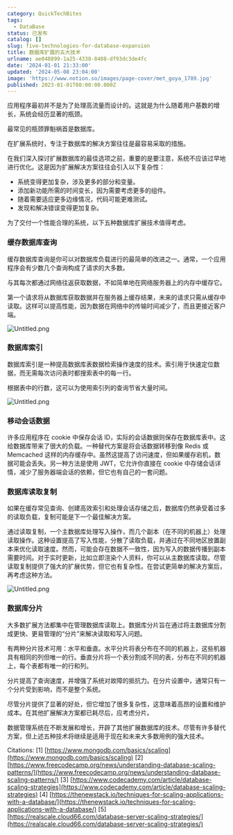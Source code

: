```yaml
---
category: QuickTechBites
tags:
  - DataBase
status: 已发布
catalog: []
slug: five-technologies-for-database-expansion
title: 数据库扩展的五大技术
urlname: ae048899-1a25-4338-8408-df93dc3de4fc
date: '2024-01-01 21:33:00'
updated: '2024-05-08 23:04:00'
image: 'https://www.notion.so/images/page-cover/met_goya_1789.jpg'
published: 2023-01-01T08:00:00.000Z
---
```


应用程序最初并不是为了处理高流量而设计的。这就是为什么随着用户基数的增长，系统会经历显著的瓶颈。


最常见的瓶颈罪魁祸首是数据库。


在扩展系统时，专注于数据库的解决方案往往是最容易采取的措施。


在我们深入探讨扩展数据库的最佳选项之前，重要的是要注意，系统不应该过早地进行优化。这是因为扩展解决方案往往会引入以下复杂性：

- 系统变得更加复杂，涉及更多的部分和变量。
- 添加新功能所需的时间变长，因为需要考虑更多的组件。
- 随着需要适应更多边缘情况，代码可能更难测试。
- 发现和解决错误变得更加复杂。

为了交付一个性能合理的系统，以下五种数据库扩展技术值得考虑。


### **缓存数据库查询**


缓存数据库查询是你可以对数据库负载进行的最简单的改进之一。通常，一个应用程序会有少数几个查询构成了请求的大多数。


与其每次都通过网络往返获取数据，不如简单地在网络服务器上的内存中缓存它。


第一个请求将从数据库获取数据并在服务器上缓存结果，未来的请求只需从缓存中读取。这样可以提高性能，因为数据在网络中的传输时间减少了，而且更接近客户端。


![Untitled.png](https://prod-files-secure.s3.us-west-2.amazonaws.com/5d24fe63-e567-4804-86f9-9fdc62e13082/90ccd300-8cb4-4392-a93f-76f7d0b7f352/Untitled.png?X-Amz-Algorithm=AWS4-HMAC-SHA256&X-Amz-Content-Sha256=UNSIGNED-PAYLOAD&X-Amz-Credential=ASIAZI2LB466XNC6XOOU%2F20250322%2Fus-west-2%2Fs3%2Faws4_request&X-Amz-Date=20250322T213225Z&X-Amz-Expires=3600&X-Amz-Security-Token=IQoJb3JpZ2luX2VjEGwaCXVzLXdlc3QtMiJIMEYCIQCrkaLDsNvk0sdp68HlLBjAvm8mJX4aa9F21Q810%2F2OjAIhALJjfqN8tA08T3ih8IkgcByW5QSP6Xv9SP23Zg7UshNXKogECMX%2F%2F%2F%2F%2F%2F%2F%2F%2F%2FwEQABoMNjM3NDIzMTgzODA1IgziEdK0i1xoK9itUS4q3AMgEzPLHyE831iJtsu0eJxhCxQW8WHdBQMgCd7YJVaV4NPwekwroF50yUrgbuNJKYpk6kxRWmmF5YkynBGflW4pE4ateBXbWJ8cl7sqfvUPoE1u9P3vLlrkrHnlx7iFTUlbWS03GBqfxBn%2B6EVSWKjtJr1YG3hDZzlPFadzX2080JbCuJACRpGj%2BrYEWJ%2FCCYen2JpUAm3Uz2RFN%2FXPGav086EfuL9n%2F9D%2BrIdojeWqca83atZPi9eV8%2FrNvU3LCIfDtwktc4QZgQW9q5MmXrG9rXoZcn%2Fglh6RwpzpnYW4iQSPCxkmHUwCuqKZNrms00lmgKA1dSvkZMyUH%2FRS71Eer72iJ0TJVSlndFtfed8b%2FykVgEQF5hjMMoJIq5O3vGkhWDLR2wQl3TO6D89WQMZ5zI61saJfoH%2BmqajWG%2FCKMW8J8hOZvT8vJ1%2FzhnUHyubYdZaYyvoc0BkSTInqm7rbM0B0JuCNFtN6bBpICZyJ5B0tUXSuynq4WTJGGaG%2FmIJHwlLTu2ZPe%2BTtJMXKqL4CbV3axagHwruX8RNSU%2BTokMjeocoWFFdbcYroWZt%2Fni%2FTyPv5BSBHDWzyacZIXVKeyJKSuymmMoaEuZ91I2d26Vx1yq%2B0BQOj3UTSQTDstfy%2BBjqkAXbL8vOa01kVLQG2Psou5Cbc4VQcW7zn%2FbZvehlbrSSzNZ4oosWFsEJeDoe0ZTMyUxpxUxIWwcHxv84Au4AwC1ets6BKu2mebnHo3rKmOpOUibOMuWVCl62uYEE%2BAaugMRoGrI2nBlrC1ImfXO2cMeYO3a7HBdKGTqxrXYC7n3aomBf8nPC9kZIhvcdKP3D40F5SG6d24zwjf7FEEKwS20KaLt53&X-Amz-Signature=1ecc0950bb8e470d5cb91923a756cfc6f0a1de3ca95c6ab4fde19432e0d77027&X-Amz-SignedHeaders=host&x-id=GetObject)


### **数据库索引**


数据库索引是一种提高数据库表数据检索操作速度的技术。索引用于快速定位数据，而无需每次访问表时都搜索表中的每一行。


根据表中的行数，这可以为使用索引列的查询节省大量时间。


![Untitled.png](https://prod-files-secure.s3.us-west-2.amazonaws.com/5d24fe63-e567-4804-86f9-9fdc62e13082/d4109739-24f9-4adf-abd6-8eec0d12f3c8/Untitled.png?X-Amz-Algorithm=AWS4-HMAC-SHA256&X-Amz-Content-Sha256=UNSIGNED-PAYLOAD&X-Amz-Credential=ASIAZI2LB466XNC6XOOU%2F20250322%2Fus-west-2%2Fs3%2Faws4_request&X-Amz-Date=20250322T213225Z&X-Amz-Expires=3600&X-Amz-Security-Token=IQoJb3JpZ2luX2VjEGwaCXVzLXdlc3QtMiJIMEYCIQCrkaLDsNvk0sdp68HlLBjAvm8mJX4aa9F21Q810%2F2OjAIhALJjfqN8tA08T3ih8IkgcByW5QSP6Xv9SP23Zg7UshNXKogECMX%2F%2F%2F%2F%2F%2F%2F%2F%2F%2FwEQABoMNjM3NDIzMTgzODA1IgziEdK0i1xoK9itUS4q3AMgEzPLHyE831iJtsu0eJxhCxQW8WHdBQMgCd7YJVaV4NPwekwroF50yUrgbuNJKYpk6kxRWmmF5YkynBGflW4pE4ateBXbWJ8cl7sqfvUPoE1u9P3vLlrkrHnlx7iFTUlbWS03GBqfxBn%2B6EVSWKjtJr1YG3hDZzlPFadzX2080JbCuJACRpGj%2BrYEWJ%2FCCYen2JpUAm3Uz2RFN%2FXPGav086EfuL9n%2F9D%2BrIdojeWqca83atZPi9eV8%2FrNvU3LCIfDtwktc4QZgQW9q5MmXrG9rXoZcn%2Fglh6RwpzpnYW4iQSPCxkmHUwCuqKZNrms00lmgKA1dSvkZMyUH%2FRS71Eer72iJ0TJVSlndFtfed8b%2FykVgEQF5hjMMoJIq5O3vGkhWDLR2wQl3TO6D89WQMZ5zI61saJfoH%2BmqajWG%2FCKMW8J8hOZvT8vJ1%2FzhnUHyubYdZaYyvoc0BkSTInqm7rbM0B0JuCNFtN6bBpICZyJ5B0tUXSuynq4WTJGGaG%2FmIJHwlLTu2ZPe%2BTtJMXKqL4CbV3axagHwruX8RNSU%2BTokMjeocoWFFdbcYroWZt%2Fni%2FTyPv5BSBHDWzyacZIXVKeyJKSuymmMoaEuZ91I2d26Vx1yq%2B0BQOj3UTSQTDstfy%2BBjqkAXbL8vOa01kVLQG2Psou5Cbc4VQcW7zn%2FbZvehlbrSSzNZ4oosWFsEJeDoe0ZTMyUxpxUxIWwcHxv84Au4AwC1ets6BKu2mebnHo3rKmOpOUibOMuWVCl62uYEE%2BAaugMRoGrI2nBlrC1ImfXO2cMeYO3a7HBdKGTqxrXYC7n3aomBf8nPC9kZIhvcdKP3D40F5SG6d24zwjf7FEEKwS20KaLt53&X-Amz-Signature=161c644dd4bd1d682747db08cc49f60b1b746329ba882861fd46feef41b58bf7&X-Amz-SignedHeaders=host&x-id=GetObject)


### **移动会话数据**


许多应用程序在 cookie 中保存会话 ID，实际的会话数据则保存在数据库表中。这给数据库带来了很大的负载。一种替代方案是将会话数据转移到像 Redis 或 Memcached 这样的内存缓存中。虽然这提高了访问速度，但如果缓存宕机，数据可能会丢失。另一种方法是使用 JWT，它允许你直接在 cookie 中存储会话详情，减少了服务器端会话的依赖，但它也有自己的一套问题。


### **数据库读取复制**


如果在缓存常见查询、创建高效索引和处理会话存储之后，数据库仍然承受着过多的读取负载，复制可能是下一个最佳解决方案。


通过读取复制，一个主数据库处理写入操作，而几个副本（在不同的机器上）处理读取操作。这种设置提高了写入性能，分散了读取负载，并通过在不同地区放置副本来优化读取速度。然而，可能会存在数据不一致性，因为写入的数据传播到副本需要时间。对于实时更新，比如立即渲染个人资料，你可以从主数据库读取。尽管读取复制提供了强大的扩展优势，但它也有复杂性。在尝试更简单的解决方案后，再考虑这种方法。


![Untitled.png](https://prod-files-secure.s3.us-west-2.amazonaws.com/5d24fe63-e567-4804-86f9-9fdc62e13082/24928cbe-8502-42c3-8c51-57b72171cc67/Untitled.png?X-Amz-Algorithm=AWS4-HMAC-SHA256&X-Amz-Content-Sha256=UNSIGNED-PAYLOAD&X-Amz-Credential=ASIAZI2LB466XNC6XOOU%2F20250322%2Fus-west-2%2Fs3%2Faws4_request&X-Amz-Date=20250322T213225Z&X-Amz-Expires=3600&X-Amz-Security-Token=IQoJb3JpZ2luX2VjEGwaCXVzLXdlc3QtMiJIMEYCIQCrkaLDsNvk0sdp68HlLBjAvm8mJX4aa9F21Q810%2F2OjAIhALJjfqN8tA08T3ih8IkgcByW5QSP6Xv9SP23Zg7UshNXKogECMX%2F%2F%2F%2F%2F%2F%2F%2F%2F%2FwEQABoMNjM3NDIzMTgzODA1IgziEdK0i1xoK9itUS4q3AMgEzPLHyE831iJtsu0eJxhCxQW8WHdBQMgCd7YJVaV4NPwekwroF50yUrgbuNJKYpk6kxRWmmF5YkynBGflW4pE4ateBXbWJ8cl7sqfvUPoE1u9P3vLlrkrHnlx7iFTUlbWS03GBqfxBn%2B6EVSWKjtJr1YG3hDZzlPFadzX2080JbCuJACRpGj%2BrYEWJ%2FCCYen2JpUAm3Uz2RFN%2FXPGav086EfuL9n%2F9D%2BrIdojeWqca83atZPi9eV8%2FrNvU3LCIfDtwktc4QZgQW9q5MmXrG9rXoZcn%2Fglh6RwpzpnYW4iQSPCxkmHUwCuqKZNrms00lmgKA1dSvkZMyUH%2FRS71Eer72iJ0TJVSlndFtfed8b%2FykVgEQF5hjMMoJIq5O3vGkhWDLR2wQl3TO6D89WQMZ5zI61saJfoH%2BmqajWG%2FCKMW8J8hOZvT8vJ1%2FzhnUHyubYdZaYyvoc0BkSTInqm7rbM0B0JuCNFtN6bBpICZyJ5B0tUXSuynq4WTJGGaG%2FmIJHwlLTu2ZPe%2BTtJMXKqL4CbV3axagHwruX8RNSU%2BTokMjeocoWFFdbcYroWZt%2Fni%2FTyPv5BSBHDWzyacZIXVKeyJKSuymmMoaEuZ91I2d26Vx1yq%2B0BQOj3UTSQTDstfy%2BBjqkAXbL8vOa01kVLQG2Psou5Cbc4VQcW7zn%2FbZvehlbrSSzNZ4oosWFsEJeDoe0ZTMyUxpxUxIWwcHxv84Au4AwC1ets6BKu2mebnHo3rKmOpOUibOMuWVCl62uYEE%2BAaugMRoGrI2nBlrC1ImfXO2cMeYO3a7HBdKGTqxrXYC7n3aomBf8nPC9kZIhvcdKP3D40F5SG6d24zwjf7FEEKwS20KaLt53&X-Amz-Signature=c1c57159748864e2da863d5dd31c4254992525ed330c1d999a96b80053ad5dcc&X-Amz-SignedHeaders=host&x-id=GetObject)


### **数据库分片**


大多数扩展方法都集中在管理数据库读取上。数据库分片旨在通过将主数据库分割成更快、更易管理的“分片”来解决读取和写入问题。


有两种分片技术可用：水平和垂直。水平分片将表分布在不同的机器上，这些机器具有相同的列但唯一的行。垂直分片将一个表分割成不同的表，分布在不同的机器上，每个表都有唯一的行和列。


分片提高了查询速度，并增强了系统对故障的抵抗力。在分片设置中，通常只有一个分片受到影响，而不是整个系统。


尽管分片提供了显著的好处，但它增加了很多复杂性，这意味着高昂的设置和维护成本。在其他扩展解决方案都已耗尽后，应考虑分片。


数据管理系统在不断发展和增长，开辟了其他扩展数据库的技术。尽管有许多替代方案，但上述五种技术将继续是适用于现在和未来大多数用例的强大技术。


Citations:
[1] [https://www.mongodb.com/basics/scaling](https://www.mongodb.com/basics/scaling)
[2] [https://www.freecodecamp.org/news/understanding-database-scaling-patterns/](https://www.freecodecamp.org/news/understanding-database-scaling-patterns/)
[3] [https://www.codecademy.com/article/database-scaling-strategies](https://www.codecademy.com/article/database-scaling-strategies)
[4] [https://thenewstack.io/techniques-for-scaling-applications-with-a-database/](https://thenewstack.io/techniques-for-scaling-applications-with-a-database/)
[5] [https://realscale.cloud66.com/database-server-scaling-strategies/](https://realscale.cloud66.com/database-server-scaling-strategies/)

